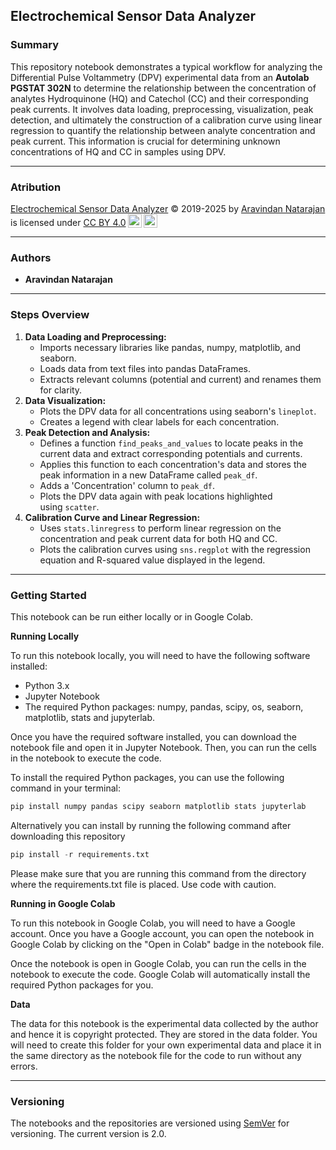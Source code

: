 ## **Electrochemical Sensor Data Analyzer**

### **Summary**

This repository notebook demonstrates a typical workflow for analyzing the Differential Pulse Voltammetry (DPV) experimental data from an **Autolab PGSTAT 302N** to determine the relationship between the concentration of analytes Hydroquinone (HQ) and Catechol (CC) and their corresponding peak currents. It involves data loading, preprocessing, visualization, peak detection, and ultimately the construction of a calibration curve using linear regression to quantify the relationship between analyte concentration and peak current. This information is crucial for determining unknown concentrations of HQ and CC in samples using DPV.

---

### **Atribution**

<p xmlns:cc="http://creativecommons.org/ns#" xmlns:dct="http://purl.org/dc/terms/"><a property="dct:title" rel="cc:attributionURL" href="https://github.com/anatarajank/Electrochemical-Data-Analyzer">Electrochemical Sensor Data Analyzer</a> &#169; 2019-2025 by <a rel="cc:attributionURL dct:creator" property="cc:attributionName" href="https://www.linkedin.com/in/anatarajank/">Aravindan Natarajan</a> is licensed under <a href="https://creativecommons.org/licenses/by/4.0/?ref=chooser-v1" target="_blank" rel="license noopener noreferrer" style="display:inline-block;">CC BY 4.0<img style="height:22px!important;margin-left:3px;vertical-align:text-bottom;" src="https://mirrors.creativecommons.org/presskit/icons/cc.svg?ref=chooser-v1" alt=""><img style="height:22px!important;margin-left:3px;vertical-align:text-bottom;" src="https://mirrors.creativecommons.org/presskit/icons/by.svg?ref=chooser-v1" alt=""></a></p>

---

### **Authors**
- **Aravindan Natarajan**

---

### **Steps Overview**

1.  **Data Loading and Preprocessing:**
    -   Imports necessary libraries like pandas, numpy, matplotlib, and seaborn.
    -   Loads data from text files into pandas DataFrames.
    -   Extracts relevant columns (potential and current) and renames them for clarity.
2.  **Data Visualization:**
    -   Plots the DPV data for all concentrations using seaborn's `lineplot`.
    -   Creates a legend with clear labels for each concentration.
3.  **Peak Detection and Analysis:**
    -   Defines a function `find_peaks_and_values` to locate peaks in the current data and extract corresponding potentials and currents.
    -   Applies this function to each concentration's data and stores the peak information in a new DataFrame called `peak_df`.
    -   Adds a 'Concentration' column to `peak_df`.
    -   Plots the DPV data again with peak locations highlighted using `scatter`.
4.  **Calibration Curve and Linear Regression:**
    -   Uses `stats.linregress` to perform linear regression on the concentration and peak current data for both HQ and CC.
    -   Plots the calibration curves using `sns.regplot` with the regression equation and R-squared value displayed in the legend.

---

### **Getting Started**
This notebook can be run either locally or in Google Colab.

**Running Locally**

To run this notebook locally, you will need to have the following software installed:

- Python 3.x
- Jupyter Notebook
- The required Python packages: numpy, pandas, scipy, os, seaborn, matplotlib, stats and jupyterlab.

Once you have the required software installed, you can download the notebook file and open it in Jupyter Notebook. Then, you can run the cells in the notebook to execute the code.

To install the required Python packages, you can use the following command in your terminal:

```python
pip install numpy pandas scipy seaborn matplotlib stats jupyterlab
```

Alternatively you can install by running the following command after downloading this repository

```python
pip install -r requirements.txt
```

Please make sure that you are running this command from the directory where the requirements.txt file is placed. Use code with caution.

**Running in Google Colab**

To run this notebook in Google Colab, you will need to have a Google account. Once you have a Google account, you can open the notebook in Google Colab by clicking on the "Open in Colab" badge in the notebook file.

Once the notebook is open in Google Colab, you can run the cells in the notebook to execute the code. Google Colab will automatically install the required Python packages for you.

**Data**

The data for this notebook is the experimental data collected by the author and hence it is copyright protected. They are stored in the data folder. You will need to create this folder for your own experimental data and place it in the same directory as the notebook file for the code to run without any errors.

---

### **Versioning**
The notebooks and the repositories are versioned using [SemVer](http://semver.org/) for versioning. The current version is 2.0.
